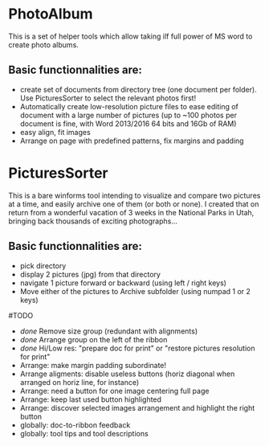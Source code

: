 # PhotoAlbum
This is a set of helper tools which allow taking ilf full power of MS word to create photo albums.

## Basic functionnalities are:
* create set of documents from directory tree (one document per folder). Use PicturesSorter to select the relevant photos first!
* Automatically create low-resolution picture files to ease editing of document with a large number of pictures (up to ~100 photos per document is fine, with Word 2013/2016 64 bits and 16Gb of RAM)
* easy align, fit images
* Arrange on page with predefined patterns, fix margins and padding

# PicturesSorter
This is a bare winforms tool intending to visualize and compare two pictures at a time, and easily archive one of them (or both or none).
I created that on return from a wonderful vacation of 3 weeks in the National Parks in Utah, bringing back thousands of exciting photographs...

## Basic functionnalities are:
* pick directory
* display 2 pictures (jpg) from that directory
* navigate 1 picture forward or backward (using left / right keys)
* Move either of the pictures to Archive subfolder (using numpad 1 or 2 keys)

#TODO
* *done* Remove size group (redundant with alignments)
* *done* Arrange group on the left of the ribbon
* *done* Hi/Low res: "prepare doc for print" or "restore pictures resolution for print"
* Arrange: make margin padding subordinate!
* Arrange aligments: disable useless buttons (horiz diagonal when arranged on horiz line, for instance)
* Arrange: need a button for one image centering full page
* Arrange: keep last used button highlighted
* Arrange: discover selected images arrangement and highlight the right button
* globally: doc-to-ribbon feedback
* globally: tool tips and tool descriptions

